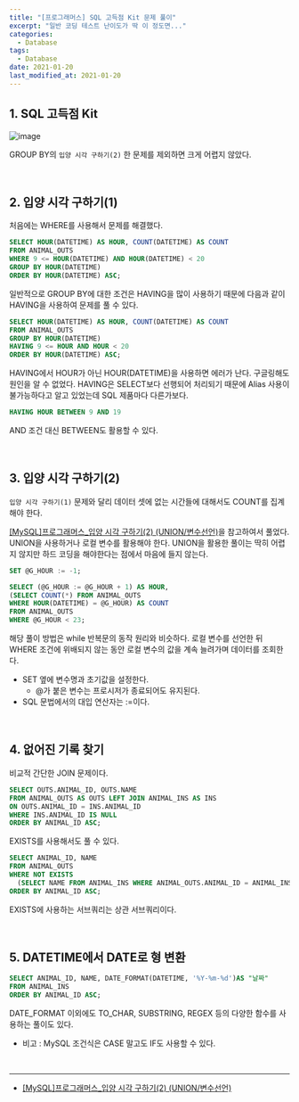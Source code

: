 ```yaml
---
title: "[프로그래머스] SQL 고득점 Kit 문제 풀이"
excerpt: "일반 코딩 테스트 난이도가 딱 이 정도면..."
categories:
  - Database
tags:
  - Database
date: 2021-01-20
last_modified_at: 2021-01-20
---
```


## 1. SQL 고득점 Kit

![image](https://user-images.githubusercontent.com/56240505/105051345-033dea80-5ab2-11eb-838c-5983afd8424b.png)

GROUP BY의 ``입양 시각 구하기(2)`` 한 문제를 제외하면 크게 어렵지 않았다.

<br>

## 2. 입양 시각 구하기(1)

처음에는 WHERE를 사용해서 문제를 해결했다.

```sql
SELECT HOUR(DATETIME) AS HOUR, COUNT(DATETIME) AS COUNT
FROM ANIMAL_OUTS
WHERE 9 <= HOUR(DATETIME) AND HOUR(DATETIME) < 20
GROUP BY HOUR(DATETIME)
ORDER BY HOUR(DATETIME) ASC;
```

일반적으로 GROUP BY에 대한 조건은 HAVING을 많이 사용하기 때문에 다음과 같이 HAVING을 사용하여 문제를 풀 수 있다.

```sql
SELECT HOUR(DATETIME) AS HOUR, COUNT(DATETIME) AS COUNT
FROM ANIMAL_OUTS
GROUP BY HOUR(DATETIME)
HAVING 9 <= HOUR AND HOUR < 20
ORDER BY HOUR(DATETIME) ASC;
```

HAVING에서 HOUR가 아닌 HOUR(DATETIME)을 사용하면 에러가 난다. 구글링해도 원인을 알 수 없었다. HAVING은 SELECT보다 선행되어 처리되기 때문에 Alias 사용이 불가능하다고 알고 있었는데 SQL 제품마다 다른가보다.

```sql
HAVING HOUR BETWEEN 9 AND 19
```

AND 조건 대신 BETWEEN도 활용할 수 있다.

<br>

## 3. 입양 시각 구하기(2)

``입양 시각 구하기(1)`` 문제와 달리 데이터 셋에 없는 시간들에 대해서도 COUNT를 집계해야 한다.

[[MySQL]프로그래머스_입양 시각 구하기(2) (UNION/변수선언)](https://syujisu.tistory.com/172)을 참고하여서 풀었다. UNION을 사용하거나 로컬 변수를 활용해야 한다. UNION을 활용한 풀이는 딱히 어렵지 않지만 하드 코딩을 해야한다는 점에서 마음에 들지 않는다.

```sql
SET @G_HOUR := -1;

SELECT (@G_HOUR := @G_HOUR + 1) AS HOUR,
(SELECT COUNT(*) FROM ANIMAL_OUTS
WHERE HOUR(DATETIME) = @G_HOUR) AS COUNT
FROM ANIMAL_OUTS
WHERE @G_HOUR < 23;
```

해당 풀이 방법은 while 반복문의 동작 원리와 비슷하다. 로컬 변수를 선언한 뒤 WHERE 조건에 위배되지 않는 동안 로컬 변수의 값을 계속 늘려가며 데이터를 조회한다.

* SET 옆에 변수명과 초기값을 설정한다.
  * @가 붙은 변수는 프로시저가 종료되어도 유지된다.
* SQL 문법에서의 대입 연산자는 :=이다.

<br>

## 4. 없어진 기록 찾기

비교적 간단한 JOIN 문제이다.

```sql
SELECT OUTS.ANIMAL_ID, OUTS.NAME
FROM ANIMAL_OUTS AS OUTS LEFT JOIN ANIMAL_INS AS INS
ON OUTS.ANIMAL_ID = INS.ANIMAL_ID
WHERE INS.ANIMAL_ID IS NULL
ORDER BY ANIMAL_ID ASC;
```

EXISTS를 사용해서도 풀 수 있다.

```sql
SELECT ANIMAL_ID, NAME
FROM ANIMAL_OUTS
WHERE NOT EXISTS
  (SELECT NAME FROM ANIMAL_INS WHERE ANIMAL_OUTS.ANIMAL_ID = ANIMAL_INS.ANIMAL_ID)
ORDER BY ANIMAL_ID ASC;
```

EXISTS에 사용하는 서브쿼리는 상관 서브쿼리이다.

<br>

## 5. DATETIME에서 DATE로 형 변환

```sql
SELECT ANIMAL_ID, NAME, DATE_FORMAT(DATETIME, '%Y-%m-%d')AS "날짜"
FROM ANIMAL_INS
ORDER BY ANIMAL_ID ASC;
```

DATE_FORMAT 이외에도 TO_CHAR, SUBSTRING, REGEX 등의 다양한 함수를 사용하는 풀이도 있다.

* 비고 : MySQL 조건식은 CASE 말고도 IF도 사용할 수 있다.

<br>

---

* [[MySQL]프로그래머스_입양 시각 구하기(2) (UNION/변수선언)](https://syujisu.tistory.com/172)
